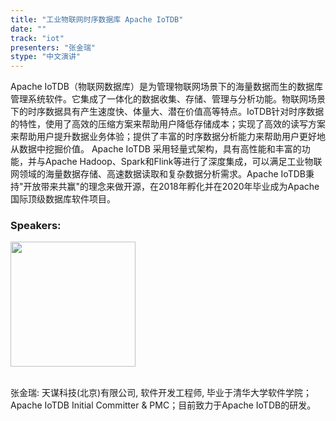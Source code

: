 ```yaml
---
title: "工业物联网时序数据库 Apache IoTDB"
date: "" 
track: "iot"
presenters: "张金瑞"
stype: "中文演讲"
---
```

Apache IoTDB（物联网数据库）是为管理物联网场景下的海量数据而生的数据库管理系统软件。它集成了一体化的数据收集、存储、管理与分析功能。物联网场景下的时序数据具有产生速度快、体量大、潜在价值高等特点。IoTDB针对时序数据的特性，使用了高效的压缩方案来帮助用户降低存储成本；实现了高效的读写方案来帮助用户提升数据业务体验；提供了丰富的时序数据分析能力来帮助用户更好地从数据中挖掘价值。 Apache IoTDB 采用轻量式架构，具有高性能和丰富的功能，并与Apache Hadoop、Spark和Flink等进行了深度集成，可以满足工业物联网领域的海量数据存储、高速数据读取和复杂数据分析需求。Apache IoTDB秉持"开放带来共赢"的理念来做开源，在2018年孵化并在2020年毕业成为Apache国际顶级数据库软件项目。

### Speakers: 
<img src="images/speaker/1173.png" width="200" />

<br>张金瑞: 天谋科技(北京)有限公司, 软件开发工程师, 毕业于清华大学软件学院；Apache IoTDB Initial Committer & PMC；目前致力于Apache IoTDB的研发。
 